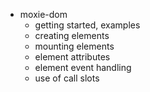 
* moxie-dom
  * getting started, examples
  * creating elements
  * mounting elements
  * element attributes
  * element event handling
  * use of call slots
